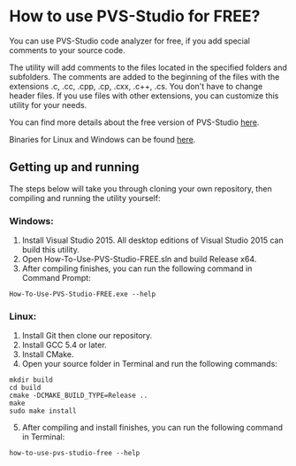 How to use PVS-Studio for FREE?
===============================

  You can use PVS-Studio code analyzer for free, if you add special comments
  to your source code.

  The utility will add comments to the files located in the specified folders
  and subfolders. The comments are added to the beginning of the files with the
  extensions .c, .cc, .cpp, .cp, .cxx, .c++, .cs. You don't have to change header
  files. If you use files with other extensions, you can customize this utility
  for your needs.

  You can find more details about the free version of PVS-Studio [here](http://www.viva64.com/en/b/0457/).

  Binaries for Linux and Windows can be found [here](https://github.com/viva64/how-to-use-pvs-studio-free/releases).

Getting up and running
----------------------

  The steps below will take you through cloning your own repository, then compiling and running the utility yourself:

### Windows:

  1. Install Visual Studio 2015. All desktop editions of Visual Studio 2015 can build this utility.
  2. Open How-To-Use-PVS-Studio-FREE.sln and build Release x64.
  3. After compiling finishes, you can run the following command in Command Prompt:

  ```
  How-To-Use-PVS-Studio-FREE.exe --help
  ```

### Linux:

  1. Install Git then clone our repository.
  2. Install GCC 5.4 or later.
  3. Install CMake.
  4. Open your source folder in Terminal and run the following commands:

  ```
  mkdir build
  cd build
  cmake -DCMAKE_BUILD_TYPE=Release ..
  make
  sudo make install
  ```

  5. After compiling and install finishes, you can run the following command in Terminal:

  ```
  how-to-use-pvs-studio-free --help
  ```
